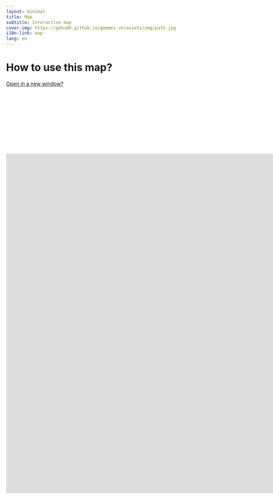```yaml
---
layout: minimal
title: Map
subtitle: Interactive map
cover-img: https://gohu00.github.io/gemmes_vn/assets/img/path.jpg
i18n-link: map
lang: en
---
```





<style>

.map-helper, iframe {
    width: 1800px;
    height: 200px;
    margin: 0 auto;
    background-color: #ffffff;
}

iframe {
    display: block;
    border-style:none;
	border:none; 
	overflow:hidden;	
	height:930px; 
	left:100px; 
}



</style>


<h1 class="text-center"> How to use this map? </h1>

<div class="map-helper">
<a href="https://remosat.usth.edu.vn/ecomore2/VNM">Open in a new window?</a>

</div>



<iframe ddd scrolling="no" src="https://remosat.usth.edu.vn/ecomore2/VNM"
></iframe>
